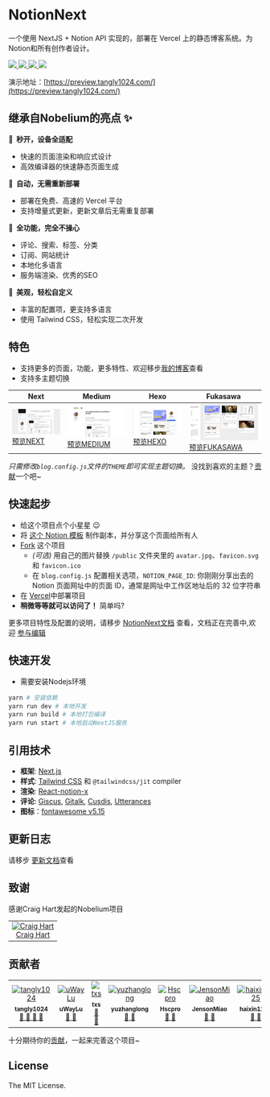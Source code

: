 # NotionNext

一个使用 NextJS + Notion API 实现的，部署在 Vercel 上的静态博客系统。为Notion和所有创作者设计。

<p>
  <a aria-label="GitHub commit activity" href="https://github.com/tangly1024/NotionNext/commits/main" title="GitHub commit activity">
    <img src="https://img.shields.io/github/commit-activity/m/tangly1024/NotionNext?style=for-the-badge"/>
  </a>
  <a aria-label="GitHub contributors" href="https://github.com/tangly1024/NotionNext/graphs/contributors" title="GitHub contributors">
    <img src="https://img.shields.io/github/contributors/tangly1024/NotionNext?color=orange&style=for-the-badge"/>
  </a>
  <a aria-label="Build status" href="#" title="Build status">
    <img src="https://img.shields.io/github/deployments/tangly1024/NotionNext/Production?logo=Vercel&style=for-the-badge"/>
  </a>
  <a aria-label="Powered by Vercel" href="https://vercel.com?utm_source=Craigary&utm_campaign=oss" title="Powered by Vercel">
    <img src="https://www.datocms-assets.com/31049/1618983297-powered-by-vercel.svg" height="28"/>
  </a>
</p>

演示地址：[https://preview.tangly1024.com/](https://preview.tangly1024.com/)

## 继承自Nobelium的亮点 ✨ 

**🚀 &nbsp;秒开，设备全适配**

- 快速的页面渲染和响应式设计
- 高效编译器的快速静态页面生成

**🤖 &nbsp;自动，无需重新部署**

- 部署在免费、高速的 Vercel 平台
- 支持增量式更新，更新文章后无需重复部署

**🚙 &nbsp;全功能，完全不操心**

- 评论、搜索、标签、分类
- 订阅、网站统计
- 本地化多语言
- 服务端渲染、优秀的SEO

**🎨 &nbsp;美观，轻松自定义**
- 丰富的配置项，更支持多语言
- 使用 Tailwind CSS，轻松实现二次开发

## 特色
- 支持更多的页面，功能，更多特性、欢迎移步[我的博客](https://tangly1024.com/article/notion-next)查看
- 支持多主题切换

| Next | Medium | Hexo | Fukasawa |
|--|--|--|--|
| <img src='./docs/theme-next.png' width='300'/> [预览NEXT](https://preview.tangly1024.com/?theme=next)  | <img src='./docs/theme-medium.png' width='300'/> [预览MEDIUM](https://preview.tangly1024.com/?theme=medium) | <img src='./docs/theme-hexo.png' width='300'/> [预览HEXO](https://preview.tangly1024.com/?theme=hexo) | <img src='./docs/theme-fukasawa.png' width='300'/> [预览FUKASAWA](https://preview.tangly1024.com/?theme=fukasawa) |

*只需修改`blog.config.js`文件的`THEME`即可实现主题切换。* 没找到喜欢的主题？[贡献](/CONTRIBUTING.md)一个吧~



## 快速起步

- 给这个项目点个小星星 😉
- 将 [这个 Notion 模板](https://tanghh.notion.site/02ab3b8678004aa69e9e415905ef32a5) 制作副本，并分享这个页面给所有人
- [Fork](https://github.com/tangly1024/NotionNext/fork) 这个项目
  - _(可选)_ 用自己的图片替换 `/public` 文件夹里的 `avatar.jpg`、`favicon.svg` 和 `favicon.ico`
  - 在 `blog.config.js` 配置相关选项，`NOTION_PAGE_ID`: 你刚刚分享出去的 Notion 页面网址中的页面 ID，通常是网址中工作区地址后的 32 位字符串
- 在 [Vercel](https://vercel.com)中部署项目
- **稍微等等就可以访问了！** 简单吗?

更多项目特性及配置的说明，请移步 [NotionNext文档](https://docs.tangly1024.com/zh) 查看，文档正在完善中,欢迎 [参与编辑](https://github.com/tangly1024/nextjs-docs-notion-next)

## 快速开发
- 需要安装Nodejs环境
```bash
yarn # 安装依赖
yarn run dev # 本地开发
yarn run build # 本地打包编译
yarn run start # 本地启动NextJS服务
```

## 引用技术

- **框架**: [Next.js](https://nextjs.org)
- **样式**: [Tailwind CSS](https://www.tailwindcss.cn/) 和 `@tailwindcss/jit` compiler
- **渲染**: [React-notion-x](https://github.com/NotionX/react-notion-x)
- **评论**: [Giscus](https://giscus.app/zh-CN), [Gitalk](https://gitalk.github.io), [Cusdis](https://gitalk.github.io), [Utterances](https://utteranc.es)
- **图标**：[fontawesome v5.15](https://fontawesome.com/v5.15/icons?d=gallery)

## 更新日志
请移步 [更新文档](https://docs.tangly1024.com/zh/changelog)查看


## 致谢
感谢Craig Hart发起的Nobelium项目
<table><tr align="left">
  <td align="center"><a href="https://github.com/craigary" title="Craig Hart"><img src="https://avatars.githubusercontent.com/u/10571717" width="64px;"alt="Craig Hart"/></a><br/><a href="https://github.com/craigary" title="Craig Hart">Craig Hart</a></td>
</tr></table>

## 贡献者

<table>
  <tr align="left">
  <td align="center"><a href="https://github.com/tangly1024"><img src="https://avatars.githubusercontent.com/u/15920488" width="64px;"alt="tangly1024"/><br/><sub><b>tangly1024</b></sub></a><br/><a href="https://github.com/tangly1024/NotionNext/commits?author=tangly1024" title="Owner" >🎫 🔧 🎨 🐛</a></td> 
    
  <td align="center"><a href="https://github.com/uWayLu"><img src="https://avatars.githubusercontent.com/u/21689326" width="64px;" alt="uWayLu"/><br/><sub><b>uWayLu</b></sub></a><br/><a href="https://github.com/tangly1024/NotionNext/commits?author=uWayLu" title="uWayLu" >🔧 🐛</a></td>
    
  <td align="center"><a href="https://github.com/txs"><img src="https://avatars.githubusercontent.com/u/554329" width="64px;" alt="txs"/><br/><sub><b>txs</b></sub></a><br/><a href="https://github.com/tangly1024/NotionNext/commits?author=txs" title="txs" >🔧 🐛</a></td>  

  <td align="center"><a href="https://github.com/yuzhanglong"><img src="https://avatars.githubusercontent.com/u/56540811" width="64px;" alt="yuzhanglong"/><br/><sub><b>yuzhanglong</b></sub></a><br/><a href="https://github.com/tangly1024/NotionNext/commits?author=yuzhanglong" title="yuzhanglong" >🔧 🐛</a></td> 
    
  <td align="center"><a href="https://github.com/Hscpro"><img src="https://avatars.githubusercontent.com/u/13926044" width="64px;" alt="Hscpro"/><br/><sub><b>Hscpro</b></sub></a><br/><a href="https://github.com/tangly1024/NotionNext/commits?author=Hscpro" title="Hscpro" >🔧 🐛</a></td> 
    
  <td align="center"><a href="https://github.com/JensonMiao"><img src="https://avatars.githubusercontent.com/u/46488783" width="64px;" alt="JensonMiao"/><br/><sub><b>JensonMiao</b></sub></a><br/><a href="https://github.com/tangly1024/NotionNext/commits?author=JensonMiao" title="JensonMiao" >🔧 🐛</a></td> 
  
  <td align="center"><a href="https://github.com/haixin1225"><img src="https://avatars.githubusercontent.com/u/28828438" width="64px;"  alt="haixin1225"/><br/><sub><b>haixin1225</b></sub></a><br/><a href="https://github.com/tangly1024/NotionNext/commits?author=haixin1225" title="haixin1225" >🔧 🐛</a></td>

</tr>
</table>

十分期待你的[贡献](/CONTRIBUTING.md)，一起来完善这个项目~


## License

The MIT License.
